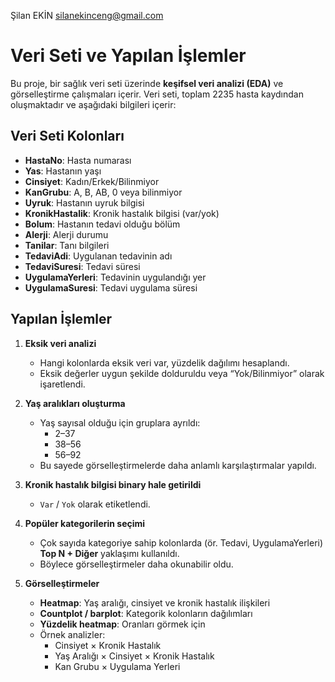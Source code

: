 Şilan EKİN 
silanekinceng@gmail.com
# Veri Seti ve Yapılan İşlemler

Bu proje, bir sağlık veri seti üzerinde **keşifsel veri analizi (EDA)** ve görselleştirme çalışmaları içerir. Veri seti, toplam 2235 hasta kaydından oluşmaktadır ve aşağıdaki bilgileri içerir:  

## Veri Seti Kolonları
- **HastaNo**: Hasta numarası  
- **Yas**: Hastanın yaşı  
- **Cinsiyet**: Kadın/Erkek/Bilinmiyor  
- **KanGrubu**: A, B, AB, 0 veya bilinmiyor  
- **Uyruk**: Hastanın uyruk bilgisi  
- **KronikHastalik**: Kronik hastalık bilgisi (var/yok)  
- **Bolum**: Hastanın tedavi olduğu bölüm  
- **Alerji**: Alerji durumu  
- **Tanilar**: Tanı bilgileri  
- **TedaviAdi**: Uygulanan tedavinin adı  
- **TedaviSuresi**: Tedavi süresi  
- **UygulamaYerleri**: Tedavinin uygulandığı yer  
- **UygulamaSuresi**: Tedavi uygulama süresi  

## Yapılan İşlemler

1. **Eksik veri analizi**  
   - Hangi kolonlarda eksik veri var, yüzdelik dağılımı hesaplandı.  
   - Eksik değerler uygun şekilde dolduruldu veya “Yok/Bilinmiyor” olarak işaretlendi.

2. **Yaş aralıkları oluşturma**  
   - Yaş sayısal olduğu için gruplara ayrıldı:
     - 2–37  
     - 38–56  
     - 56–92  
   - Bu sayede görselleştirmelerde daha anlamlı karşılaştırmalar yapıldı.

3. **Kronik hastalık bilgisi binary hale getirildi**  
   - `Var` / `Yok` olarak etiketlendi.  

4. **Popüler kategorilerin seçimi**  
   - Çok sayıda kategoriye sahip kolonlarda (ör. Tedavi, UygulamaYerleri) **Top N + Diğer** yaklaşımı kullanıldı.  
   - Böylece görselleştirmeler daha okunabilir oldu.

5. **Görselleştirmeler**  
   - **Heatmap**: Yaş aralığı, cinsiyet ve kronik hastalık ilişkileri  
   - **Countplot / barplot**: Kategorik kolonların dağılımları  
   - **Yüzdelik heatmap**: Oranları görmek için  
   - Örnek analizler:
     - Cinsiyet × Kronik Hastalık  
     - Yaş Aralığı × Cinsiyet × Kronik Hastalık  
     - Kan Grubu × Uygulama Yerleri  
